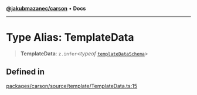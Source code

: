 [**@jakubmazanec/carson**](../README.md) • **Docs**

---

# Type Alias: TemplateData

> **TemplateData**: `z.infer`\<_typeof_ [`templateDataSchema`](../variables/templateDataSchema.md)\>

## Defined in

[packages/carson/source/template/TemplateData.ts:15](https://github.com/jakubmazanec/tools/blob/053e1fea9cfce27a70a78b00a30cdd281cb0a72b/packages/carson/source/template/TemplateData.ts#L15)
